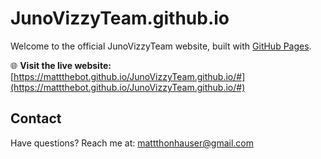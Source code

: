 # JunoVizzyTeam.github.io

Welcome to the official JunoVizzyTeam website, built with [GitHub Pages](https://pages.github.com/).

🌐 **Visit the live website:** [https://mattthebot.github.io/JunoVizzyTeam.github.io/#](https://mattthebot.github.io/JunoVizzyTeam.github.io/#)

## Contact

Have questions? Reach me at: [mattthonhauser@gmail.com](mattthonhauser@gmail.com)
